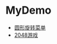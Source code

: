 # MyDemo

- [圆形旋转菜单](https://github.com/755966092/MyDemo/tree/master/roundMenu)
- [2048游戏](https://github.com/755966092/MyDemo/tree/master/wxapp-2048-master)
